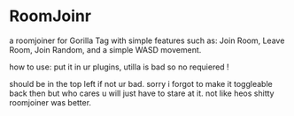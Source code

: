 # RoomJoinr
a roomjoiner for Gorilla Tag with simple features such as: Join Room, Leave Room, Join Random, and a simple WASD movement.

how to use: put it in ur plugins, utilla is bad so no requiered !

should be in the top left if not ur bad. sorry i forgot to make it toggleable back then but who cares u will just have to stare at it. not like heos shitty roomjoiner was better.
